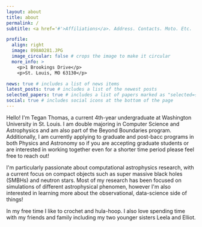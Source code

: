 ```yaml
---
layout: about
title: about
permalink: /
subtitle: <a href='#'>Affiliations</a>. Address. Contacts. Moto. Etc.

profile:
  align: right
  image: 898A0281.JPG
  image_circular: false # crops the image to make it circular
  more_info: >
    <p>1 Brookings Drive</p>
    <p>St. Louis, MO 63130</p>

news: true # includes a list of news items
latest_posts: true # includes a list of the newest posts
selected_papers: true # includes a list of papers marked as "selected={true}"
social: true # includes social icons at the bottom of the page
---
```

Hello! I'm Tegan Thomas, a current 4th-year undergraduate at Washington University in St. Louis. I am double majoring in Computer Science and Astrophysics and am also part of the Beyond Boundaries program. Additionally, I am currently applying to graduate and post-bacc programs in both Physics and Astronomy so if you are accepting graduate students or are interested in working together even for a shorter time period please feel free to reach out! 

I'm particularly passionate about computational astrophysics research, with a current focus on compact objects such as super massive black holes (SMBHs) and neutron stars. Most of my research has been focused on simulations of different astrophysical phenomen, however I'm also interested in learning more about the observational, data-science side of things!

In my free time I like to crochet and hula-hoop. I also love spending time with my friends and family including my two younger sisters Leela and Elliot. 
